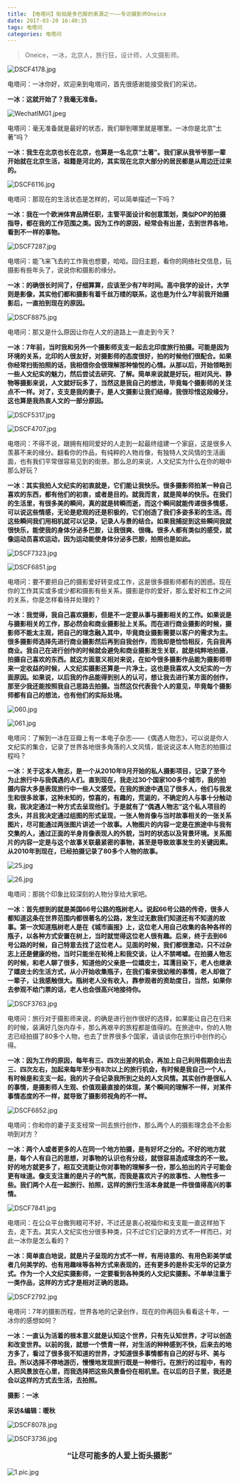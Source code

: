 ```yaml
---
title: 【电塔问】街拍是多巴胺的来源之一——专访摄影师Oneice
date: 2017-03-20 16:40:35
tags: 电塔问
categories: 电塔问
---
```


> Oneice，一冰，北京人，旅行狂，设计师，人文摄影师。

![DSCF4178.jpg](http://upload-images.jianshu.io/upload_images/2662655-49661f8110a81ace.jpg?imageMogr2/auto-orient/strip%7CimageView2/2/w/1240)

<!--more-->

电塔问：一冰你好，欢迎来到电塔问，首先很感谢能接受我们的采访。

**一冰：这就开始了？我毫无准备。**

![WechatIMG1.jpeg](http://upload-images.jianshu.io/upload_images/2662655-6b346e498946bbd0.jpeg?imageMogr2/auto-orient/strip%7CimageView2/2/w/1240)

电塔问：毫无准备就是最好的状态，我们聊到哪里就是哪里。一冰你是北京“土著”吗？

**一冰：我生在北京也长在北京，也算是一名北京“土著”。我们家从我爷爷那一辈开始就在北京生活，祖籍是河北的，其实现在北京大部分的居民都是从周边迁过来的。**

![DSCF6116.jpg](http://upload-images.jianshu.io/upload_images/2662655-39a2cbb718b1049f.jpg?imageMogr2/auto-orient/strip%7CimageView2/2/w/1240)


电塔问：那现在的生活状态是怎样的，可以简单描述一下吗？

**一冰：我在一个欧洲体育品牌任职，主管平面设计和创意策划，类似POP的拍摄指导，都在我的工作范围之类。因为工作的原因，经常会有出差，去到世界各地，看到不一样的事物。**


![DSCF7287.jpg](http://upload-images.jianshu.io/upload_images/2662655-32fdbc3b255682dc.jpg?imageMogr2/auto-orient/strip%7CimageView2/2/w/1240)

电塔问：能飞来飞去的工作我也想要，哈哈。回归主题，看你的网络社交信息，玩摄影有些年头了，说说你和摄影的缘分。

**一冰：的确很长时间了，仔细算算，应该至少有7年时间。高中我学的设计，大学则是影像，其实他们都和摄影有着千丝万缕的联系，这也是为什么7年前我开始摄影后，一直拍到现在的原因。**


![DSCF8875.jpg](http://upload-images.jianshu.io/upload_images/2662655-bc5eaee57d677bae.jpg?imageMogr2/auto-orient/strip%7CimageView2/2/w/1240)

电塔问：那又是什么原因让你在人文的道路上一直走到今天？

**一冰：7年前，当时我和另外一个摄影师支支一起去北印度旅行拍摄。可能是因为环境的关系，北印的人很友好，对摄影师的态度很好，拍的时候他们很配合。如果你经常扫街拍照的话，我相信你会很理解那种愉悦的心情。从那以后，开始领略到一些人文纪实的魅力，然后尝试去研究、了解。简单来说就是好玩，相对风光、静物等摄影来说，人文就好玩多了，当然这是我自己的想法，毕竟每个摄影师的关注点不一样。对了，支支是我的妻子，是人文摄影让我们结缘，我很珍惜这段缘分，这也算是我热衷人文的一部分原因。**


![DSCF5317.jpg](http://upload-images.jianshu.io/upload_images/2662655-9bb5fb68dd9019b8.jpg?imageMogr2/auto-orient/strip%7CimageView2/2/w/1240)


![DSCF4707.jpg](http://upload-images.jianshu.io/upload_images/2662655-3999e0425d1618f3.jpg?imageMogr2/auto-orient/strip%7CimageView2/2/w/1240)

电塔问：不得不说，跟拥有相同爱好的人走到一起最终组建一个家庭，这是很多人羡慕不来的缘分。翻看你的作品，有纯粹的人物肖像，有独特人文风情的生活画面，也有我们平常很容易见到的街景。那么总的来说，人文纪实为什么在你的眼中那么好玩？

**一冰：其实我拍人文纪实的初衷就是，它们能让我快乐。很多摄影师拍某一种自己喜欢的东西，都有他们的初衷，或者是目的。就我而言，就是简单的快乐。在我们的生活里，有很多美的瞬间，真的就是转瞬而逝，而这个瞬间就能传递很多情感，可以说这些情感，无论是悲观的还是积极的，它们创造了我们多姿多彩的生活。而这些瞬间我们用相机就可以记录，记录人与景的结合。如果我捕捉到这些瞬间我就很快乐，能使我的身体分泌多巴胺，让我很爽、很嗨。很多人都有类似的感受，就像运动员喜欢运动，因为运动能使身体分泌多巴胺，拍照也是如此。**


![DSCF7323.jpg](http://upload-images.jianshu.io/upload_images/2662655-287c792c62af939f.jpg?imageMogr2/auto-orient/strip%7CimageView2/2/w/1240)


![DSCF6851.jpg](http://upload-images.jianshu.io/upload_images/2662655-3d48bf49c4fc129c.jpg?imageMogr2/auto-orient/strip%7CimageView2/2/w/1240)

电塔问：要不要把自己的摄影爱好转变成工作，这是很多摄影师都有的困惑。现在你的工作其实或多或少都和摄影有些关系，摄影是你的爱好，那么爱好和工作之间的关系，你是怎样看待并处理的？



**一冰：我觉得，我自己喜欢摄影，但是不一定要从事与摄影相关的工作。如果说是与摄影相关的工作，那必然会和商业摄影扯上关系。而在进行商业摄影的时候，摄影师不能太主观，把自己的理念融入其中，毕竟商业摄影需要以客户的需求为主。很多摄影师选择先进行商业摄影然后再到自我创作，而我却是恰恰相反，先自我再商业。我自己在进行创作的时候就会避免和商业摄影发生关联，就是纯粹地拍摄，拍摄自己喜欢的东西。就这方面意义相对来说，在如今很多摄影作品能为摄影师带来一定收益的时候，人文纪实摄影还算是一片净土，这也是我喜欢人文纪实的一方面原因。如果说，以后我的作品能得到别人的认可，想让我去进行某方面的创作，那至少我还能按照我自己思路去拍摄。当然这仅代表我个人的意见，毕竟每个摄影师都有自己的想法，也有他们的实际处境。**


![060.jpg](http://upload-images.jianshu.io/upload_images/2662655-c63e6c22b5dcf034.jpg?imageMogr2/auto-orient/strip%7CimageView2/2/w/1240)

![061.jpg](http://upload-images.jianshu.io/upload_images/2662655-61e81600c7fc815d.jpg?imageMogr2/auto-orient/strip%7CimageView2/2/w/1240)

电塔问：了解到一冰在豆瓣上有一本电子杂志——《偶遇人物志》，可以说是你人文纪实的集合，记录了世界各地很多角落的人文风情，能说说这本人物志的拍摄过程吗？

**一冰：关于这本人物志，是一个从2010年9月开始的私人摄影项目，记录了至今为止旅行中与我偶遇的人们。直到现在，我走过30个国家100多个城市，我的拍摄内容大多是表现旅行中一些人文感受。在我的旅途中遇见了很多人，他们与我发生和很多故事，这种未知的，惊喜的，有趣的，荒诞的，不确定的人与事十分触动我，我决定通过一种方式去呈现他们。于是就有了“偶遇人物志”这个私人项目的念头，并且我决定通过组图的形式呈现，一张人物肖像与当时故事相关的一张关系图片，尽可能通过两张图片讲述一个故事。人物图片的内容一定是在旅途中与我有交集的人，通过正面的半身肖像表现人的外貌，当时的状态以及背景环境。关系图片的内容一定是与这个故事关联最紧密的事物，甚至是导致故事发生的关键因素。从2010年到现在，已经拍摄记录了80多个人物的故事。**


![25.jpg](http://upload-images.jianshu.io/upload_images/2662655-b698a5d458746cb0.jpg?imageMogr2/auto-orient/strip%7CimageView2/2/w/1240)

![26.jpg](http://upload-images.jianshu.io/upload_images/2662655-8590b674ccd16b33.jpg?imageMogr2/auto-orient/strip%7CimageView2/2/w/1240)


电塔问：那挑个印象比较深刻的人物分享给大家吧。


**一冰：首先想到的就是美国66号公路的瓶树老人。说起66号公路的传奇，很多人都知道这条在世界范围内都很著名的公路，发生过无数我们知道还有不知道的故事。第一次知道瓶树老人是在《城市画报》上，这位老人用自己收集的各种各样的瓶子，以各种方式安置在树上，当时就觉得这位老人很有趣。后来，终于去到66号公路的时候，自己特意去找了这位老人。见面的时候，我们都很激动，只不过杂志上还是健康的他，当时只能坐在轮椅上和我交谈，让人不禁唏嘘。在拍摄人物志的时候，和老人聊了很多，知道他的父亲是一位嬉皮士，耳濡目染下，老人也继承了嬉皮士的生活方式，从小开始收集瓶子，在我们看来很幼稚的事情，老人却做了一辈子，让我感触很大。瓶树老人没有收入，靠参观者的资助度日，当然，如果你去参观不给门票的话，老人也会很高兴地接待你。**


![DSCF3763.jpg](http://upload-images.jianshu.io/upload_images/2662655-40ba8bc600d9aee4.jpg?imageMogr2/auto-orient/strip%7CimageView2/2/w/1240)

电塔问：旅行对于摄影师来说，的确是进行创作很好的选择，如果能让自己在归来的时候，装满好几张内存卡，那么再艰辛的旅程都是值得的。在旅途中，你的人物志已经拍摄了80多个人物，也去了世界很多个国家，请谈谈你在旅行中创作的心得。



**一冰：因为工作的原因，每年有三、四次出差的机会，再加上自己利用假期会出去三、四次左右，加起来每年至少有8次以上的旅行机会，有时候是我自己一个人，有时候是和支支一起，我的片子会记录我所到之处的人文风情。其实创作是很私人的事情，是摄影师人生观、价值观最直接的体现，某个瞬间的理解不一样，对某件事情态度的不一样，就导致了摄影师视角的不一样。**


![DSCF6852.jpg](http://upload-images.jianshu.io/upload_images/2662655-d5e63e7af4cc2dc3.jpg?imageMogr2/auto-orient/strip%7CimageView2/2/w/1240)

电塔问：你和你的妻子支支经常一同去旅行创作，那么两个人的摄影理念会不会影响到对方？


**一冰：两个人或者更多的人在同一个地方拍摄，是有好坏之分的。不好的地方就是，每个人有自己的思想，对事物的认识也有分歧，就很容易造成理念的不一致。好的地方就更多了，相互交流能让你对事物的理解多一份，那么拍出的片子可能会更有味道。像支支注重的是片子的气氛，而我是喜欢片子的故事性、人物性多一些。我们两个人在一起旅行、拍照，这样的旅行生活本身就是一件很值得高兴的事情。**



![DSCF7841.jpg](http://upload-images.jianshu.io/upload_images/2662655-bf83015f46e5e22b.jpg?imageMogr2/auto-orient/strip%7CimageView2/2/w/1240)


电塔问：在公众平台撒狗粮可不好，不过还是衷心祝福你和支支能一直这样拍下去，走下去。其实人文纪实也分很多种类，只不过它们记录的方式不一样而已，对此一冰你是怎么看的？

**一冰：简单直白地说，就是片子呈现的方式不一样，有用诗意的、有用色彩美学或者几何美学的、也有用趣味等各种方式来表现的，还有更多的是朴实无华的记录方式。作为一个人文纪实摄影师，一定要看到各种类的人文纪实摄影。不单单注重于一类作品，这样的方式才是相对正确的思路。**


![DSCF2792.jpg](http://upload-images.jianshu.io/upload_images/2662655-bf95224bd7643fc6.jpg?imageMogr2/auto-orient/strip%7CimageView2/2/w/1240)



电塔问：7年的摄影历程，世界各地的记录创作，现在的你再回头看看这十年，一冰你的感想如何？

**一冰：一直认为活着的根本意义就是认知这个世界，只有先认知世界，才可以创造和改变世界。以前的我，就想一个愤青一样，对生活的种种感到不快，后来去的地方多了，看过了很多我不知道的世界，才知道很多事情都有自己的好与坏、美与丑。所以选择不停地游历，慢慢地发现旅行既是一种修行。在旅行的过程中，有的人把风景放在心里，而我选择把这些风景备份在相机里。在以后的日子里，我还是会以这样的方式去生活，去拍照。**

**摄影：一冰**

**采访&编辑：暖秋**


![DSCF8078.jpg](http://upload-images.jianshu.io/upload_images/2662655-5e81674c9a1d00b0.jpg?imageMogr2/auto-orient/strip%7CimageView2/2/w/1240)

![DSCF3736.jpg](http://upload-images.jianshu.io/upload_images/2662655-e093af8d455b8ba2.jpg?imageMogr2/auto-orient/strip%7CimageView2/2/w/1240)

<p style="text-align: center;font-weight: bold; font-size: 1.2em">“让尽可能多的人爱上街头摄影”</p>

![1.pic.jpg](http://upload-images.jianshu.io/upload_images/2662655-4ab1a4acd79cfb3c.jpg?imageMogr2/auto-orient/strip%7CimageView2/2/w/1240)